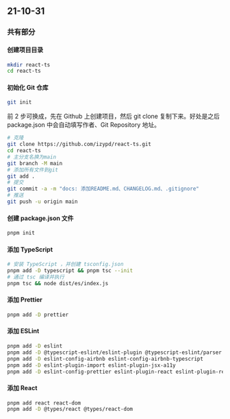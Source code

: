 ## 21-10-31

### 共有部分

#### 创建项目目录

```bash
mkdir react-ts
cd react-ts
```

#### 初始化 Git 仓库

```bash
git init
```

前 2 步可换成，先在 Github 上创建项目，然后 git clone 复制下来。好处是之后 package.json 中会自动填写作者、Git Repository 地址。

```bash
# 克隆
git clone https://github.com/izypd/react-ts.git
cd react-ts
# 主分支名换为main
git branch -M main
# 添加所有文件到git
git add .
# 提交
git commit -a -m "docs: 添加README.md、CHANGELOG.md、.gitignore"
# 推送
git push -u origin main
```

#### 创建 package.json 文件

```bash
pnpm init
```

#### 添加 TypeScript

```bash
# 安装 TypeScript ，并创建 tsconfig.json
pnpm add -D typescript && pnpm tsc --init
# 通过 tsc 编译并执行
pnpm tsc && node dist/es/index.js
```

#### 添加 Prettier

```bash
pnpm add -D prettier
```

#### 添加 ESLint

```bash
pnpm add -D eslint
pnpm add -D @typescript-eslint/eslint-plugin @typescript-eslint/parser
pnpm add -D eslint-config-airbnb eslint-config-airbnb-typescript
pnpm add -D eslint-plugin-import eslint-plugin-jsx-a11y
pnpm add -D eslint-config-prettier eslint-plugin-react eslint-plugin-react-hooks
```

#### 添加 React

```bash
pnpm add react react-dom
pnpm add -D @types/react @types/react-dom
```

